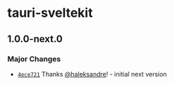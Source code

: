 # tauri-sveltekit

## 1.0.0-next.0

### Major Changes

- [`4ece721`](https://github.com/haleksandre/tauri-sveltekit/commit/4ece72114002d572fad28b0b54ba23eb136a7539) Thanks [@haleksandre](https://github.com/haleksandre)! - initial next version
